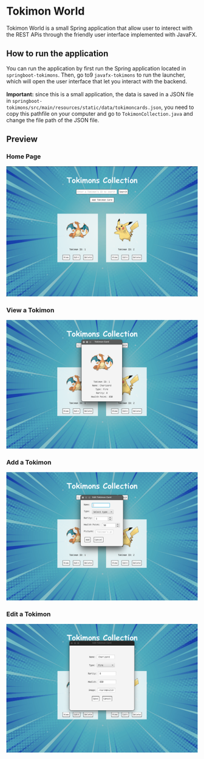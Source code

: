 # **Tokimon World**
Tokimon World is a small Spring application that allow user to interect with the REST APis through the friendly user interface implemented with JavaFX. 

## How to run the application 
You can run the application by first run the Spring application located in `springboot-tokimons`. Then, go to9 `javafx-tokimons` to run the launcher, which will open the user interface that let you interact with the backend. <br><br>
**Important:** since this is a small application, the data is saved in a JSON file in `springboot-tokimons/src/main/resources/static/data/tokimoncards.json`, you need to copy this pathfile on your computer and go to `TokimonCollection.java` and change the file path of the JSON file. 

## Preview 
### Home Page 
![Home Page](<javafx-tokimons/src/main/resources/ca/cmpt213/asn5/tokimonworld/tokimons/javafxtokimons/documentation/homepage.png>)
### View a Tokimon 
![View](<javafx-tokimons/src/main/resources/ca/cmpt213/asn5/tokimonworld/tokimons/javafxtokimons/documentation/view.png>)
### Add a Tokimon
![Add](<javafx-tokimons/src/main/resources/ca/cmpt213/asn5/tokimonworld/tokimons/javafxtokimons/documentation/add.png>)
### Edit a Tokimon
![Edit](<javafx-tokimons/src/main/resources/ca/cmpt213/asn5/tokimonworld/tokimons/javafxtokimons/documentation/edit.png>)
